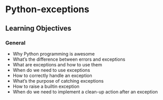 # Python-exceptions
## Learning Objectives

### General
* Why Python programming is awesome
* What’s the difference between errors and exceptions
* What are exceptions and how to use them
* When do we need to use exceptions
* How to correctly handle an exception
* What’s the purpose of catching exceptions
* How to raise a builtin exception 
* When do we need to implement a clean-up action after an exception 